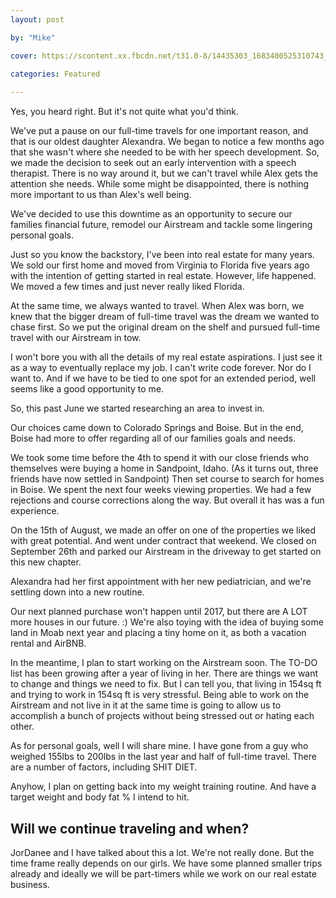 ```yaml
---
layout: post

by: "Mike"

cover: https://scontent.xx.fbcdn.net/t31.0-8/14435303_1683400525310743_8997157702489952768_o.jpg

categories: Featured
  
---
```


Yes, you heard right. But it's not quite what you'd think.

We've put a pause on our full-time travels for one important reason, and that is our oldest daughter Alexandra. We began to notice a few months ago that she wasn't where she needed to be with her speech development. So, we made the decision to seek out an early intervention with a speech therapist. There is no way around it, but we can't travel while Alex gets the attention she needs. While some might be disappointed, there is nothing more important to us than Alex's well being.

We've decided to use this downtime as an opportunity to secure our families financial future, remodel our Airstream and tackle some lingering personal goals.

Just so you know the backstory, I've been into real estate for many years. We sold our first home and moved from Virginia to Florida five years ago with the intention of getting started in real estate. However, life happened. We moved a few times and just never really liked Florida. 

At the same time, we always wanted to travel. When Alex was born, we knew that the bigger dream of full-time travel was the dream we wanted to chase first. So we put the original dream on the shelf and pursued full-time travel with our Airstream in tow.

I won't bore you with all the details of my real estate aspirations. I just see it as a way to eventually replace my job. I can't write code forever. Nor do I want to. And if we have to be tied to one spot for an extended period, well seems like a good opportunity to me.

So, this past June we started researching an area to invest in. 

Our choices came down to Colorado Springs and Boise. But in the end, Boise had more to offer regarding all of our families goals and needs. 

We took some time before the 4th to spend it with our close friends who themselves were buying a home in Sandpoint, Idaho. (As it turns out, three friends have now settled in Sandpoint) Then set course to search for homes in Boise. We spent the next four weeks viewing properties. We had a few rejections and course corrections along the way. But overall it has was a fun experience.

On the 15th of August, we made an offer on one of the properties we liked with great potential. And went under contract that weekend. We closed on September 26th and parked our Airstream in the driveway to get started on this new chapter.

Alexandra had her first appointment with her new pediatrician, and we're settling down into a new routine.

Our next planned purchase won't happen until 2017, but there are A LOT more houses in our future. :) We're also toying with the idea of buying some land in Moab next year and placing a tiny home on it, as both a vacation rental and AirBNB.

In the meantime, I plan to start working on the Airstream soon. The TO-DO list has been growing after a year of living in her. There are things we want to change and things we need to fix. But I can tell you, that living in 154sq ft and trying to work in 154sq ft is very stressful. Being able to work on the Airstream and not live in it at the same time is going to allow us to accomplish a bunch of projects without being stressed out or hating each other.

As for personal goals, well I will share mine. I have gone from a guy who weighed 155lbs to 200lbs in the last year and half of full-time travel. There are a number of factors, including SHIT DIET. 

Anyhow, I plan on getting back into my weight training routine. And have a target weight and body fat % I intend to hit.

## Will we continue traveling and when?

JorDanee and I have talked about this a lot. We're not really done. But the time frame really depends on our girls. We have some planned smaller trips already and ideally we will be part-timers while we work on our real estate business.

